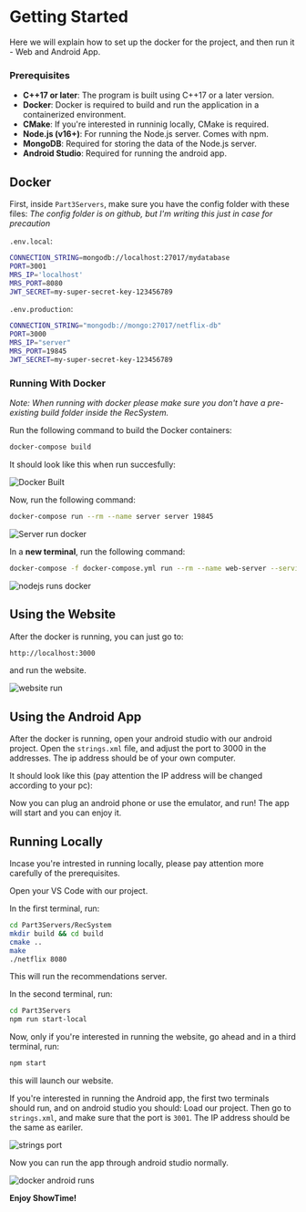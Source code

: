 # Getting Started

Here we will explain how to set up the docker for the project, and then run it - Web and Android App.

### Prerequisites
- **C++17 or later**: The program is built using C++17 or a later version.
- **Docker**: Docker is required to build and run the application in a containerized environment.
- **CMake**: If you're interested in runninig locally, CMake is required.
- **Node.js (v16+)**: For running the Node.js server. Comes with npm.
- **MongoDB**: Required for storing the data of the Node.js server.
- **Android Studio**: Required for running the android app.

## Docker

First, inside `Part3Servers`, make sure you have the config folder with these files:
*The config folder is on github, but I'm writing this just in case for precaution*

`.env.local`:
```bash
CONNECTION_STRING=mongodb://localhost:27017/mydatabase
PORT=3001
MRS_IP='localhost'
MRS_PORT=8080
JWT_SECRET=my-super-secret-key-123456789
```

`.env.production`:

```bash
CONNECTION_STRING="mongodb://mongo:27017/netflix-db"
PORT=3000
MRS_IP="server"
MRS_PORT=19845
JWT_SECRET=my-super-secret-key-123456789
```

### Running With Docker

*Note: When running with docker please make sure you don't have a pre-existing build folder inside the RecSystem.*

Run the following command to build the Docker containers:

```bash
docker-compose build
```

It should look like this when run succesfully:

![Docker Built](https://github.com/user-attachments/assets/ac037a2e-d8b3-4486-8229-5674f48d3f14)

Now, run the following command:

```bash
docker-compose run --rm --name server server 19845
```

![Server run docker](https://github.com/user-attachments/assets/8e9776b2-087a-48b1-b393-9ba887daa0a2)

In a **new terminal**, run the following command:

```bash
docker-compose -f docker-compose.yml run --rm --name web-server --service-ports web-server
```

![nodejs runs docker](https://github.com/user-attachments/assets/9c9abb2e-1729-418d-b2a3-ebb4c74be5bd)

## Using the Website

After the docker is running, you can just go to:

```bash
http://localhost:3000
```

and run the website.

![website run](https://github.com/user-attachments/assets/26536654-f4bc-482a-a064-8c6b69cad21a)

## Using the Android App

After the docker is running, open your android studio with our android project.
Open the `strings.xml` file, and adjust the port to 3000 in the addresses. The ip address should be of your own computer.

It should look like this (pay attention the IP address will be changed according to your pc):


Now you can plug an android phone or use the emulator, and run! The app will start and you can enjoy it.

## Running Locally

Incase you're intrested in running locally, please pay attention more carefully of the prerequisites.

Open your VS Code with our project.

In the first terminal, run:

```bash
cd Part3Servers/RecSystem
mkdir build && cd build
cmake ..
make
./netflix 8080
```

This will run the recommendations server.

In the second terminal, run:

```bash
cd Part3Servers
npm run start-local
```

Now, only if you're interested in running the website, go ahead and in a third terminal, run:

```bash
npm start
```

this will launch our website.

If you're interested in running the Android app, the first two terminals should run, and on android studio you should:
Load our project.
Then go to `strings.xml`, and make sure that the port is `3001`.
The IP address should be the same as eariler.

![strings port](https://github.com/user-attachments/assets/e9c68884-ebb8-42b4-88b8-ac31bcd2ba53)


Now you can run the app through android studio normally.

![docker android runs](https://github.com/user-attachments/assets/62bfe5b5-7b2b-4323-9516-6d1a93a1149f)

**Enjoy ShowTime!**
